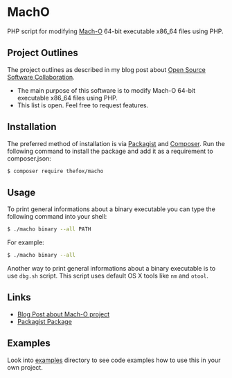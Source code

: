# MachO

PHP script for modifying [Mach-O](https://en.wikipedia.org/wiki/Mach-O) 64-bit executable x86_64 files using PHP.

## Project Outlines

The project outlines as described in my blog post about [Open Source Software Collaboration](https://blog.fox21.at/2019/02/21/open-source-software-collaboration.html).

- The main purpose of this software is to modify Mach-O 64-bit executable x86_64 files using PHP.
- This list is open. Feel free to request features.

## Installation

The preferred method of installation is via [Packagist](https://packagist.org/packages/thefox/macho) and [Composer](https://getcomposer.org/). Run the following command to install the package and add it as a requirement to composer.json:

```bash
$ composer require thefox/macho
```

## Usage

To print general informations about a binary executable you can type the following command into your shell:

```bash
$ ./macho binary --all PATH
```

For example:

```bash
$ ./macho binary --all
```

Another way to print general informations about a binary executable is to use `dbg.sh` script. This script uses default OS X tools like `nm` and `otool`.

## Links

- [Blog Post about Mach-O project](http://blog.fox21.at/2015/02/14/mach-o.html)
- [Packagist Package](https://packagist.org/packages/thefox/macho)

## Examples

Look into [examples](examples) directory to see code examples how to use this in your own project.
